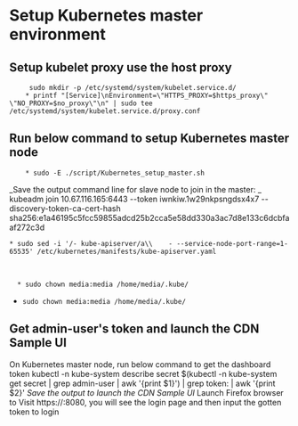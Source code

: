 # Setup Kubernetes master environment
## Setup kubelet proxy use the host proxy
         sudo mkdir -p /etc/systemd/system/kubelet.service.d/
        * printf "[Service]\nEnvironment=\"HTTPS_PROXY=$https_proxy\" \"NO_PROXY=$no_proxy\"\n" | sudo tee /etc/systemd/system/kubelet.service.d/proxy.conf
## Run below command to setup Kubernetes master node
        * sudo -E ./script/Kubernetes_setup_master.sh
_Save the output command line for slave node to join in the master: _
kubeadm join 10.67.116.165:6443 --token iwnkiw.1w29nkpsngdsx4x7  --discovery-token-ca-cert-hash sha256:e1a46195c5fcc59855adcd25b2cca5e58dd330a3ac7d8e133c6dcbfaaf272c3d
        

```
* sudo sed -i '/- kube-apiserver/a\\    - --service-node-port-range=1-65535' /etc/kubernetes/manifests/kube-apiserver.yaml
```

​      

```
  * sudo chown media:media /home/media/.kube/
```



   * ```
     sudo chown media:media /home/media/.kube/
     ```

     

## Get admin-user's token and launch the CDN Sample UI
On Kubernetes master node, run below command to get the dashboard token
        kubectl -n kube-system describe secret $(kubectl -n kube-system get secret | grep admin-user | awk '{print $1}') | grep token: | awk '{print $2}'
_Save the output to launch the CDN Sample UI_
Launch Firefox browser to Visit https://<CDN-Transcode Server IP address>:8080, you will see the login page and then input the gotten token to login
